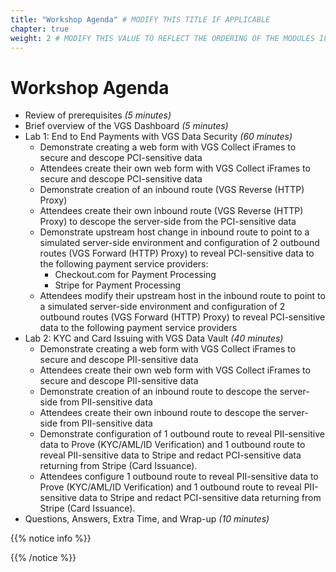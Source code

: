 ```yaml
---
title: "Workshop Agenda" # MODIFY THIS TITLE IF APPLICABLE
chapter: true
weight: 2 # MODIFY THIS VALUE TO REFLECT THE ORDERING OF THE MODULES IF APPLICABLE
---
```


# Workshop Agenda <!-- MODIFY THIS HEADING IF APPLICABLE -->
* Review of prerequisites *(5 minutes)*  
* Brief overview of the VGS Dashboard *(5 minutes)*  
* Lab 1: End to End Payments with VGS Data Security *(60 minutes)*  
	* Demonstrate creating a web form with VGS Collect iFrames to secure and descope PCI-sensitive data 
	* Attendees create their own web form with VGS Collect iFrames to secure and descope PCI-sensitive data
	* Demonstrate creation of an inbound route (VGS Reverse (HTTP) Proxy)  
	* Attendees create their own inbound route (VGS Reverse (HTTP) Proxy) to descope the server-side from the PCI-sensitive data  
	* Demonstrate upstream host change in inbound route to point to a simulated server-side environment and configuration of 2 outbound routes (VGS Forward (HTTP) Proxy) to reveal PCI-sensitive data to the following payment service providers:  
		* Checkout.com for Payment Processing
		* Stripe for Payment Processing
	* Attendees modify their upstream host in the inbound route to point to a simulated server-side environment and configuration of 2 outbound routes (VGS Forward (HTTP) Proxy) to reveal PCI-sensitive data to the following payment service providers  
* Lab 2: KYC and Card Issuing with VGS Data Vault *(40 minutes)*
	* Demonstrate creating a web form with VGS Collect iFrames to secure and descope PII-sensitive data  
 	* Attendees create their own web form with VGS Collect iFrames to secure and descope PII-sensitive data  
 	* Demonstrate creation of an inbound route to descope the server-side from PII-sensitive data  
	* Attendees create their own inbound route to descope the server-side from PII-sensitive data  
	* Demonstrate configuration of 1 outbound route to reveal PII-sensitive data to Prove (KYC/AML/ID Verification) and 1 outbound route to reveal PII-sensitive data to Stripe and redact PCI-sensitive data returning from Stripe (Card Issuance).  
	* Attendees configure 1 outbound route to reveal PII-sensitive data to Prove (KYC/AML/ID Verification) and 1 outbound route to reveal PII-sensitive data to Stripe and redact PCI-sensitive data returning from Stripe (Card Issuance).  
* Questions, Answers, Extra Time, and Wrap-up *(10 minutes)*   


{{% notice info %}}
<p style='text-align: left;'>
</p>
{{% /notice %}}

